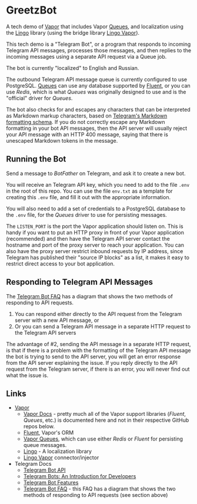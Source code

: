 # GreetzBot #

A tech demo of [Vapor](https://vapor.codes) that includes Vapor
[Queues](https://github.com/vapor/queues), and localization using the
[Lingo](https://github.com/miroslavkovac/Lingo) library (using the bridge
library [Lingo Vapor](https://github.com/vapor-community/Lingo-Vapor)).

This tech demo is a "Telegram Bot", or a program that responds to incoming
Telegram API messages, processes those messages, and then replies to the
incoming messages using a separate API request via a Queue job.

The bot is currently "localized" to English and Russian.

The outbound Telegram API message queue is currently configured to use
PostgreSQL.  [Queues](https://github.com/vapor/queues) can use any database
supported by [Fluent](https://github.com/vapor/fluent), or you can use _Redis_,
which is what _Queues_ was originally designed to use and is the "official"
driver for _Queues_.

The bot also checks for and escapes any characters that can be interpreted as
Markdown markup characters, based on [Telegram's Markdown formatting
schema](https://core.telegram.org/bots/api#formatting-options).  If you do not
correctly escape any Markdown formatting in your bot API messages, then the
API server will usually reject your API message with an HTTP 400 message,
saying that there is unescaped Markdown tokens in the message.

## Running the Bot ##
Send a message to _BotFather_ on Telegram, and ask it to create a new bot.

You will receive an Telegram API key, which you need to add to the file `.env`
in the root of this repo.  You can use the file `env.txt` as a template for
creating this `.env` file, and fill it out with the appropriate information.

You will also need to add a set of credentials to a PostgreSQL database to the
`.env` file, for the _Queues_ driver to use for persisting messages.

The `LISTEN_PORT` is the port the Vapor application should listen on.  This is
handy if you want to put an HTTP proxy in front of your Vapor application
(recommended) and then have the Telegram API server contact the hostname and
port of the proxy server to reach your application.  You can also have the
proxy server restrict inbound requests by IP address, since Telegram has
published their "source IP blocks" as a list, it makes it easy to restrict
direct access to your bot application.

## Responding to Telegram API Messages ##
The [Telegram Bot FAQ](https://core.telegram.org/bots/faq) has a diagram that
shows the two methods of responding to API requests.

1. You can respond either directly to the API request from the Telegram server
with a new API message, or
2. Or you can send a Telegram API message in a separate HTTP request to the
Telegram API servers

The advantage of #2, sending the API message in a separate HTTP request, is
that if there is a problem with the formatting of the Telegram API message the
bot is trying to send to the API server, you will get an error response from
the API server explaining the issue.  If you reply directly to the API request
from the Telegram server, if there is an error, you will never find out what
the issue is.

## Links ##
- [Vapor](https://vapor.codes/)
   - [Vapor Docs](https://docs.vapor.codes/) - pretty much all of the Vapor
     support libraries (_Fluent_, _Queues_, etc.) is documented here and not
     in their respective GitHub repos below.
   - [Fluent](https://github.com/vapor/fluent), Vapor's ORM
   - [Vapor Queues](https://github.com/vapor/queues), which can use either
     _Redis_ or _Fluent_ for persisting queue messages.
   - [Lingo](https://github.com/miroslavkovac/Lingo) - A localization library
   - [Lingo Vapor](https://github.com/vapor-community/Lingo-Vapor)
     connector/injector
- Telegram Docs
   - [Telegram Bot API](https://core.telegram.org/bots/api)
   - [Telegram Bots: An Introduction for Developers](https://core.telegram.org/bots)
   - [Telegram Bot Features](https://core.telegram.org/bots/features)
   - [Telegram Bot FAQ](https://core.telegram.org/bots/faq) - this FAQ has a
     diagram that shows the two methods of responding to API requests (see
     section above)

